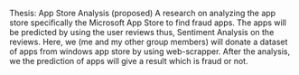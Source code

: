 Thesis: App Store Analysis (proposed)
A research on analyzing the app store specifically the Microsoft App Store to find fraud apps. The apps will be predicted by using the user reviews thus, Sentiment Analysis on the reviews. Here, we (me and my other group members) will donate a dataset of apps from windows app store by using web-scrapper. After the analysis, we the prediction of apps will give a result which is fraud or not.
